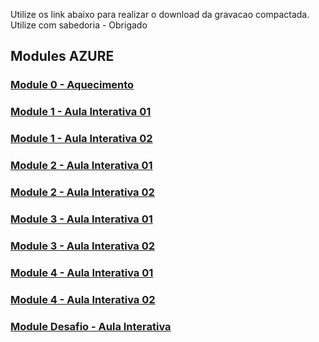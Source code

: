 Utilize os  link abaixo para realizar o download da gravacao compactada. Utilize com sabedoria - Obrigado

## Modules AZURE

### [Module 0 - Aquecimento](https://drive.google.com/file/d/1zs5jlrk1F6QqztGZWSRBcJOsWao4EzsO/view?usp=drive_link)

### [Module 1 - Aula Interativa 01](https://drive.google.com/file/d/1QdGnEhB4wkFMmas_IM2_l7kMIGOWO8M9/view?usp=drive_link)

### [Module 1 - Aula Interativa 02](https://drive.google.com/file/d/13DXAk37WOMoY5PcprGshEOHwPhdiqRxy/view?usp=drive_link)

### [Module 2 - Aula Interativa 01](https://drive.google.com/file/d/1MORIMuOHgJvCe1yRmJIJrqG8aHgSQvHK/view?usp=drive_link)

### [Module 2 - Aula Interativa 02](https://drive.google.com/file/d/1glGml14leEZeN0zEYHkVnNod2moK6sua/view?usp=drive_link)

### [Module 3 - Aula Interativa 01](https://drive.google.com/file/d/1d6BIVlw_IhVkP5jpRwQ2aTdqQ34aDtri/view?usp=drive_link)

### [Module 3 - Aula Interativa 02](https://drive.google.com/file/d/1_yPe3PbTauEMobzLzpdvD1OlD8yipZKs/view?usp=drive_link)

### [Module 4 - Aula Interativa 01](https://drive.google.com/file/d/1_yPe3PbTauEMobzLzpdvD1OlD8yipZKs/view?usp=drive_link)

### [Module 4 - Aula Interativa 02](https://drive.google.com/file/d/13xPjhcgKBCQ9JLx1Nz8uenWI3vpiCBF2/view?usp=drive_link)

### [Module Desafio - Aula Interativa](https://drive.google.com/file/d/1yjhrLUxXub5tqNZW9AQrSxmfgocz3Vu7/view?usp=drive_link)
